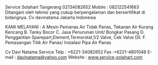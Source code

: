 Service Solahart Tangerang 02134082652 Mobile : 082122541663 Ditangani oleh teknisi yang cukup berpengalaman dan bersertifikat di bidangnya. Cv davinatama Jakarta Indonesia 

KAMI MELAYANI : 
A Mesin Pemanas Air Tidak Panas, Tekanan Air Kurang Kencang 
B. Tanky Bocor 
C. Jasa Penurunan Unit/ Bongkar Pasang
D. Penggantian Sparepart,Element,Termorstat,1/2 Valve, Cek Valve Dll. 
F. Pemasangan Titik Air Panas/ Instalasi Pipa Air Panas   

Cv Davi Natama Service Telp : +6221-34082652 Fax :+6221-4801046 
E-mail : davinatama@yahoo.com Website : www.service-solahart.com
